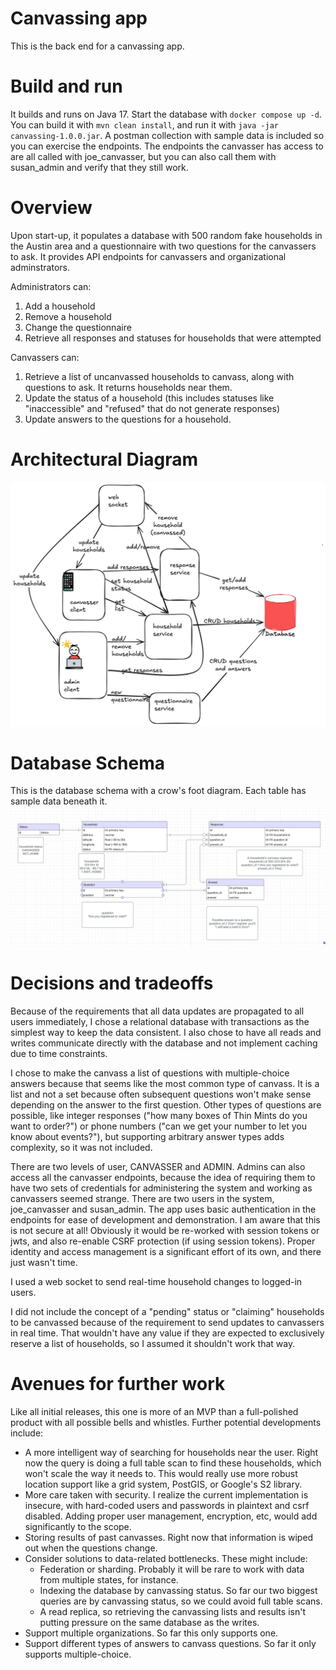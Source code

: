 # Canvassing app
This is the back end for a canvassing app.

# Build and run
It builds and runs on Java 17. Start the database with `docker compose up -d`. You can build it with `mvn clean install`, and run it with `java -jar canvassing-1.0.0.jar`. 
A postman collection with sample data is included so you can exercise the endpoints. The endpoints the canvasser
has access to are all called with joe_canvasser, but you can also call them with susan_admin and verify that they still work.

# Overview
Upon start-up, it populates a database with 500 random fake households in the Austin area and a 
questionnaire with two questions for the canvassers to ask. It provides API endpoints for canvassers and organizational adminstrators.

Administrators can:
1. Add a household
2. Remove a household
3. Change the questionnaire
4. Retrieve all responses and statuses for households that were attempted

Canvassers can:
1. Retrieve a list of uncanvassed households to canvass, along with questions to ask. It returns households near them.
2. Update the status of a household (this includes statuses like "inaccessible" and "refused" that do not generate responses)
3. Update answers to the questions for a household.

# Architectural Diagram
![Diagram](https://github.com/vmacdougal/canvassing/blob/main/canvassArchitecture.png)

# Database Schema
This is the database schema with a crow's foot diagram. Each table has sample data beneath it.
![Schema](https://github.com/vmacdougal/canvassing/blob/main/canvassingDatabase.png)
# Decisions and tradeoffs
Because of the requirements that all data updates are propagated to all users immediately,
I chose a relational database with transactions as the simplest way to keep the data consistent. 
I also chose to have all reads and writes communicate directly with the database and not implement caching 
due to time constraints. 

I chose to make the canvass a list of questions with multiple-choice answers because that seems
like the most common type of canvass. It is a list and not a set because often subsequent questions won't make sense
depending on the answer to the first question. Other types of questions are possible, like integer responses
("how many boxes of Thin Mints do you want to order?") or phone numbers ("can we get your number to 
let you know about events?"), but supporting arbitrary answer types adds complexity, so it was not included. 

There are two levels of user, CANVASSER and ADMIN. Admins can also access all the canvasser endpoints, because
the idea of requiring them to have two sets of credentials for administering the system and working as canvassers seemed strange.
There are two users in the system, joe_canvasser and susan_admin. The app uses basic authentication in the endpoints for 
ease of development and demonstration. I am aware that this is not secure at all! Obviously it would be re-worked with session tokens
or jwts, and also re-enable CSRF protection (if using session tokens). Proper identity and access management is a significant effort of its own, and there just wasn't time.

I used a web socket to send real-time household changes to logged-in users.

I did not include the concept of a "pending" status or "claiming" households to be canvassed because of the requirement 
to send updates to canvassers in real time. That wouldn't have any value if they are expected to exclusively reserve a list 
of households, so I assumed it shouldn't work that way.

# Avenues for further work
Like all initial releases, this one is more of an MVP than a full-polished product with all possible bells and whistles.
Further potential developments include:
* A more intelligent way of searching for households near the user. Right now the query is doing a full table scan to find these households, which won't scale the way it needs to. This would really use more robust location support like a grid system, PostGIS, or Google's S2 library.
* More care taken with security. I realize the current implementation is insecure, with hard-coded users and passwords in plaintext and csrf disabled. Adding proper user management, encryption, etc, would add significantly to the scope.
* Storing results of past canvasses. Right now that information is wiped out when the questions change.
* Consider solutions to data-related bottlenecks. These might include:
    * Federation or sharding. Probably it will be rare to work with data from multiple states, for instance.
    * Indexing the database by canvassing status. So far our two biggest queries are by canvassing status, so we could avoid full table scans.
    * A read replica, so retrieving the canvassing lists and results isn't putting pressure on the same database as the writes.
* Support multiple organizations. So far this only supports one.
* Support different types of answers to canvass questions. So far it only supports multiple-choice.
